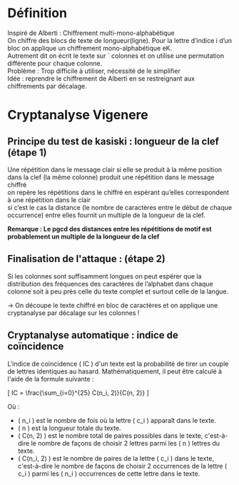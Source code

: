 # Définition 
Inspiré de Alberti : Chiffrement multi-mono-alphabétique
\
On chiffre des blocs de texte de longueur(ligne). Pour la lettre d’indice i d’un bloc on applique
un chiffrement mono-alphabétique eK.
\
Autrement dit on écrit le texte sur ` colonnes et on
utilise une permutation différente pour chaque
colonne.
\
Problème : Trop difficile à utiliser, nécessité de le simplifier
\
Idée : reprendre le chiffrement de Alberti en se restreignant aux chiffrements par décalage.

# Cryptanalyse Vigenere

## Principe du test de kasiski : longueur de la clef (étape 1)

Une répétition dans le message clair si elle se produit à la même
position dans la clef (la même colonne) produit une répétition
dans le message chiffré
\
on repère les répétitions dans le chiffré en espérant qu’elles
correspondent à une répétition dans le clair
\
si c’est le cas la distance (le nombre de caractères entre le début
de chaque occurrence) entre elles fournit un multiple de la
longueur de la clef.

**Remarque : Le pgcd des distances entre les répétitions de motif est probablement un multiple de la longueur de la clef**

## Finalisation de l'attaque : (étape 2)

Si les colonnes sont suffisamment longues on peut espérer que la
distribution des fréquences des caractères de l’alphabet dans chaque
colonne soit à peu près celle du texte complet et surtout celle de la
langue.

-> On découpe le texte chiffré en bloc de caractères et on applique une cryptanalyse par décalage sur les colonnes !

## Cryptanalyse automatique : indice de coïncidence
L'indice de coïncidence \( IC \) d'un texte est la probabilité de tirer un couple de lettres identiques au hasard. Mathématiquement, il peut être calculé à l'aide de la formule suivante :

\[ IC = \frac{\sum_{i=0}^{25} C(n_i, 2)}{C(n, 2)} \]

Où :
- \( n_i \) est le nombre de fois où la lettre \( c_i \) apparaît dans le texte.
- \( n \) est la longueur totale du texte.
- \( C(n, 2) \) est le nombre total de paires possibles dans le texte, c'est-à-dire le nombre de façons de choisir 2 lettres parmi les \( n \) lettres du texte.
- \( C(n_i, 2) \) est le nombre de paires de la lettre \( c_i \) dans le texte, c'est-à-dire le nombre de façons de choisir 2 occurrences de la lettre \( c_i \) parmi les \( n_i \) occurrences de cette lettre dans le texte.


